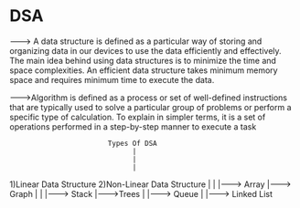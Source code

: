 # DSA
---> A data structure is defined as a particular way of storing and organizing data in our devices to use the data efficiently and effectively. 
The main idea behind using data structures is to minimize the time and space complexities. 
An efficient data structure takes minimum memory space and requires minimum time to execute the data.

--->Algorithm is defined as a process or set of well-defined instructions that are typically used to solve a particular group of problems or perform 
a specific type of calculation. To explain in simpler terms, it is a set of operations performed in a step-by-step manner to execute a task

                            Types Of DSA
                                  |
                                  |
                                  |  
  1)Linear Data Structure                  2)Non-Linear Data Structure
          |                                         |
          |---> Array                               |---> Graph
          |                                         |
          |---> Stack                               |--->Trees
          |
          |---> Queue
          |
          |---> Linked List
                                                                                                                 
                                                                                              
                                                
                                                
